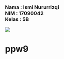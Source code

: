 <h3>
Nama : Ismi Nururrizqi <br>
NIM : 17090042 <br>
Kelas : 5B

</h3>

<img src="https://raw.githubusercontent.com/ismynr/mk_web2/master/1tugascrud/hasil.png"></img>
# ppw9
